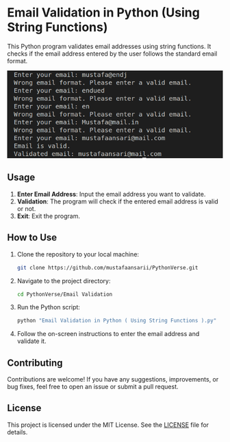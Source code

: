 # Email Validation in Python (Using String Functions)

This Python program validates email addresses using string functions. It checks if the email address entered by the user follows the standard email format.

![ Email Validation](/Email%20Validation/assets/email.png)
## Usage

1. **Enter Email Address**: Input the email address you want to validate.
2. **Validation**: The program will check if the entered email address is valid or not.
3. **Exit**: Exit the program.

## How to Use

1. Clone the repository to your local machine:
    ```bash
    git clone https://github.com/mustafaansarii/PythonVerse.git
    ```

2. Navigate to the project directory:
    ```bash
    cd PythonVerse/Email Validation
    ```

3. Run the Python script:
    ```bash
    python "Email Validation in Python ( Using String Functions ).py"
    ```

4. Follow the on-screen instructions to enter the email address and validate it.

## Contributing

Contributions are welcome! If you have any suggestions, improvements, or bug fixes, feel free to open an issue or submit a pull request.

## License

This project is licensed under the MIT License. See the [LICENSE](LICENSE) file for details.
